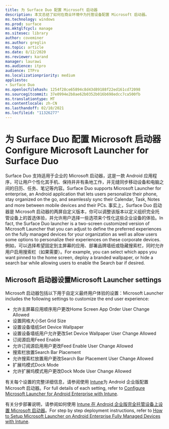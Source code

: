 ```yaml
---
title: 为 Surface Duo 配置 Microsoft 启动器
description: 本文总结了如何在商业环境中为托管设备配置 Microsoft 启动器。
ms.technology: windows
ms.prod: surface
ms.mktglfcycl: manage
ms.sitesec: library
author: coveminer
ms.author: greglin
ms.topic: article
ms.date: 8/12/2020
ms.reviewer: karand
manager: laurawi
ms.audience: itpro
audience: ITPro
ms.localizationpriority: medium
appliesto:
- Surface Duo
ms.openlocfilehash: 1254f28ce65894c8d43d89188f22ed161cd72098
ms.sourcegitcommit: 37e0994e2b8ae62b0352b016b698edcc7ca500fb
ms.translationtype: MT
ms.contentlocale: zh-CN
ms.lasthandoff: 02/10/2021
ms.locfileid: "11326277"
---
```

# <span data-ttu-id="93bbc-103">为 Surface Duo 配置 Microsoft 启动器</span><span class="sxs-lookup"><span data-stu-id="93bbc-103">Configure Microsoft Launcher for Surface Duo</span></span>

<span data-ttu-id="93bbc-104">Surface Duo 支持适用于企业的 Microsoft 启动器，这是一款 Android 应用程序，可让用户个性化其手机、保持井井有条地工作，并无缝同步移动设备和电脑之间的日历、任务、笔记等内容。</span><span class="sxs-lookup"><span data-stu-id="93bbc-104">Surface Duo supports Microsoft Launcher for enterprise, an Android application that lets users personalize their phone, stay organized on the go, and seamlessly sync their Calendar, Task, Notes and more between mobile devices and their PCs.</span></span> <span data-ttu-id="93bbc-105">事实上，Surface Duo 启动器是 Microsoft 启动器的两屏自定义版本，你可以调整该版本以定义组织完全托管设备上的首选体验，并允许用户选择一些选项来个性化这些企业设备的体验。</span><span class="sxs-lookup"><span data-stu-id="93bbc-105">In fact, the Surface Duo launcher is a two-screen customized version of  Microsoft Launcher that you can adjust to define the preferred experiences on the fully managed devices for your organization as well as allow users some options to personalize their experiences on these corporate devices.</span></span> <span data-ttu-id="93bbc-106">例如，可以选择希望固定到主屏幕的应用、部署品牌墙纸或隐藏搜索栏，同时允许用户启用搜索栏（如果需要）。</span><span class="sxs-lookup"><span data-stu-id="93bbc-106">For example, you can select which apps you want pinned to the home screen, deploy a branded wallpaper, or hide a search bar while allowing users to enable the Search bar if desired.</span></span>

## <span data-ttu-id="93bbc-107">Microsoft 启动器设置</span><span class="sxs-lookup"><span data-stu-id="93bbc-107">Microsoft Launcher settings</span></span>

<span data-ttu-id="93bbc-108">Microsoft 启动器包括以下用于自定义最终用户体验的设置：</span><span class="sxs-lookup"><span data-stu-id="93bbc-108">Microsoft Launcher includes the following settings to customize the end user experience:</span></span>


- <span data-ttu-id="93bbc-109">允许主屏幕应用顺序用户更改</span><span class="sxs-lookup"><span data-stu-id="93bbc-109">Home Screen App Order User Change Allowed</span></span>
- <span data-ttu-id="93bbc-110">设置网格大小</span><span class="sxs-lookup"><span data-stu-id="93bbc-110">Set Grid Size</span></span>
- <span data-ttu-id="93bbc-111">设置设备墙纸</span><span class="sxs-lookup"><span data-stu-id="93bbc-111">Set Device Wallpaper</span></span>
- <span data-ttu-id="93bbc-112">设置设备墙纸用户允许更改</span><span class="sxs-lookup"><span data-stu-id="93bbc-112">Set Device Wallpaper User Change Allowed</span></span>
- <span data-ttu-id="93bbc-113">订阅源启用</span><span class="sxs-lookup"><span data-stu-id="93bbc-113">Feed Enable</span></span>
- <span data-ttu-id="93bbc-114">允许订阅源启用用户更改</span><span class="sxs-lookup"><span data-stu-id="93bbc-114">Feed Enable User Change Allowed</span></span>
- <span data-ttu-id="93bbc-115">搜索栏放置</span><span class="sxs-lookup"><span data-stu-id="93bbc-115">Search Bar Placement</span></span>
- <span data-ttu-id="93bbc-116">允许搜索栏放置用户更改</span><span class="sxs-lookup"><span data-stu-id="93bbc-116">Search Bar Placement User Change Allowed</span></span>
- <span data-ttu-id="93bbc-117">扩展坞模式</span><span class="sxs-lookup"><span data-stu-id="93bbc-117">Dock Mode</span></span>
- <span data-ttu-id="93bbc-118">允许扩展坞模式用户更改</span><span class="sxs-lookup"><span data-stu-id="93bbc-118">Dock Mode User Change Allowed</span></span>

<span data-ttu-id="93bbc-119">有关每个设置的完整详细信息，请参阅使用 [Intune](https://docs.microsoft.com/mem/intune/apps/configure-microsoft-launcher)为 Android 企业版配置 Microsoft 启动器。</span><span class="sxs-lookup"><span data-stu-id="93bbc-119">For full details of each setting, refer to [Configure Microsoft Launcher for Android Enterprise with Intune](https://docs.microsoft.com/mem/intune/apps/configure-microsoft-launcher).</span></span>

<span data-ttu-id="93bbc-120">有关分步部署说明，请参阅如何使用 [Intune 在 Android 企业版完全托管设备上设置 Microsoft 启动器](https://techcommunity.microsoft.com/t5/intune-customer-success/how-to-setup-microsoft-launcher-on-android-enterprise-fully/ba-p/1482134)。</span><span class="sxs-lookup"><span data-stu-id="93bbc-120">For step by step deployment instructions, refer to [How to Setup Microsoft Launcher on Android Enterprise Fully Managed Devices with Intune](https://techcommunity.microsoft.com/t5/intune-customer-success/how-to-setup-microsoft-launcher-on-android-enterprise-fully/ba-p/1482134).</span></span>
